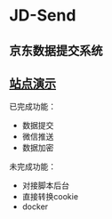 # JD-Send
京东数据提交系统
---
[站点演示](http://jd.qiuzhong.fun)
---
已完成功能：

- 数据提交
- 微信推送
- 数据加密

未完成功能：

* 对接脚本后台
* 直接转换cookie
* docker



